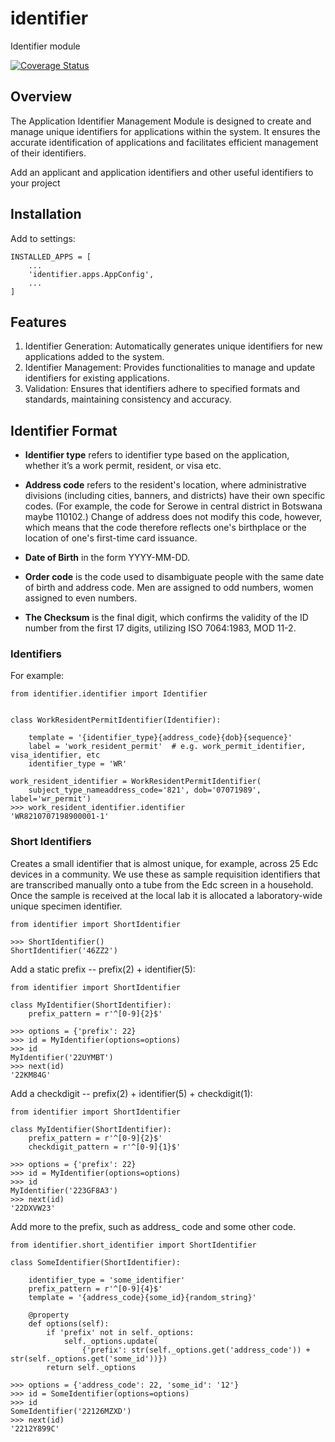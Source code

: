 # identifier
Identifier module

[![Coverage Status](https://coveralls.io/repos/github/Work-Res/identifier/badge.svg?branch=develop)](https://coveralls.io/github/Work-Res/identifier?branch=develop)

## Overview

The Application Identifier Management Module is designed to create and manage unique identifiers for applications within the system.
It ensures the accurate identification of applications and facilitates efficient management of their identifiers.

Add an applicant and application identifiers and other useful identifiers to your project

## Installation

Add to settings:

    INSTALLED_APPS = [
        ...
        'identifier.apps.AppConfig',
        ...
    ]

    
## Features

1. Identifier Generation: Automatically generates unique identifiers for new applications added to the system.
2. Identifier Management: Provides functionalities to manage and update identifiers for existing applications.
3. Validation: Ensures that identifiers adhere to specified formats and standards, maintaining consistency and accuracy.


## Identifier Format

* **Identifier type** refers to identifier type based on the application, whether it’s a work permit, resident, or visa etc.

* **Address code** refers to the resident's location, where administrative divisions (including cities, banners, and districts) have their own specific codes. (For example, the code for Serowe in central district in Botswana maybe 110102.) Change of address does not modify this code, however, which means that the code therefore reflects one's birthplace or the location of one's first-time card issuance.

* **Date of Birth** in the form YYYY-MM-DD.

* **Order code** is the code used to disambiguate people with the same date of birth and address code. Men are assigned to odd numbers, women assigned to even numbers.

* **The Checksum** is the final digit, which confirms the validity of the ID number from the first 17 digits, utilizing ISO 7064:1983, MOD 11-2.

	
### Identifiers

For example:

	from identifier.identifier import Identifier
	
	
	class WorkResidentPermitIdentifier(Identifier):
	    
	    template = '{identifier_type}{address_code}{dob}{sequence}'
	    label = 'work_resident_permit'  # e.g. work_permit_identifier, visa_identifier, etc
	    identifier_type = 'WR'
    
    work_resident_identifier = WorkResidentPermitIdentifier(
        subject_type_nameaddress_code='821', dob='07071989', label='wr_permit')
    >>> work_resident_identifier.identifier
    'WR8210707198900001-1'
    
    
 ### Short Identifiers

Creates a small identifier that is almost unique, for example, across 25 Edc devices in a community. We use these as sample requisition identifiers that are transcribed manually onto a tube from the Edc screen in a household. Once the sample is received at the local lab it is allocated a laboratory-wide unique specimen identifier.

    from identifier import ShortIdentifier
    
    >>> ShortIdentifier()
    ShortIdentifier('46ZZ2')

Add a static prefix -- prefix(2) + identifier(5):

	from identifier import ShortIdentifier
	
	class MyIdentifier(ShortIdentifier):
    	prefix_pattern = r'^[0-9]{2}$'
 	
    >>> options = {'prefix': 22}
    >>> id = MyIdentifier(options=options)
	>>> id
	MyIdentifier('22UYMBT')
	>>> next(id)
	'22KM84G'

Add a checkdigit -- prefix(2) + identifier(5) + checkdigit(1):

	from identifier import ShortIdentifier
	
	class MyIdentifier(ShortIdentifier):
    	prefix_pattern = r'^[0-9]{2}$'
    	checkdigit_pattern = r'^[0-9]{1}$'

    >>> options = {'prefix': 22}
    >>> id = MyIdentifier(options=options)
	>>> id
	MyIdentifier('223GF8A3')
	>>> next(id)
	'22DXVW23'

	
Add more to the prefix, such as address_ code and some other code.

	from identifier.short_identifier import ShortIdentifier	
	
	class SomeIdentifier(ShortIdentifier):
	    
		identifier_type = 'some_identifier'
		prefix_pattern = r'^[0-9]{4}$'
		template = '{address_code}{some_id}{random_string}'

		@property
		def options(self):
			if 'prefix' not in self._options:
				self._options.update(
					{'prefix': str(self._options.get('address_code')) + str(self._options.get('some_id'))})
			return self._options

    >>> options = {'address_code': 22, 'some_id': '12'}
    >>> id = SomeIdentifier(options=options)
	>>> id
	SomeIdentifier('22126MZXD')
	>>> next(id)
	'2212Y899C'

